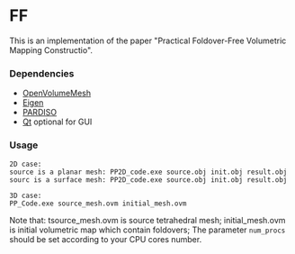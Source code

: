 # FF
This is an implementation of the paper "Practical Foldover-Free Volumetric Mapping Constructio".

### Dependencies
* [OpenVolumeMesh](https://www.graphics.rwth-aachen.de/software/openvolumemesh/download/)
* [Eigen](http://eigen.tuxfamily.org/)
* [PARDISO](https://pardiso-project.org/)
* [Qt](http://download.qt.io/archive/qt/) optional for GUI

### Usage

```
2D case:
source is a planar mesh: PP2D_code.exe source.obj init.obj result.obj
sourc is a surface mesh: PP2D_code.exe source.obj init.obj result.obj

3D case:
PP_Code.exe source_mesh.ovm initial_mesh.ovm
```
Note that: tsource_mesh.ovm is source tetrahedral mesh; initial_mesh.ovm is initial volumetric map which contain foldovers;
The parameter `num_procs` should be set according to your CPU cores number.
